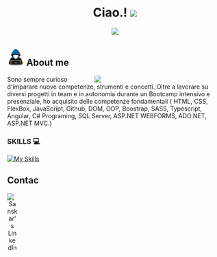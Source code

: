 

<h1 align="center"><b> Ciao.! </b><img src="https://media.giphy.com/media/hvRJCLFzcasrR4ia7z/giphy.gif" width="35"></h1>

<p align="center">
  <a href="https://github.com/DenverCoder1/readme-typing-svg"><img src="https://readme-typing-svg.herokuapp.com?font=Time+New+Roman&color=cyan&size=25&center=true&vCenter=true&width=600&height=100&lines=Sono+Anthony+Villacis;Junior+Full+Stack+web+Developer..&hearts;"></a>
</p>



<!--About Me-->

## <picture><img src = "https://github.com/0xAbdulKhalid/0xAbdulKhalid/raw/main/assets/mdImages/about_me.gif" width = 40px></picture> About me

<picture> <img align="right" src="https://media.giphy.com/media/SWoSkN6DxTszqIKEqv/giphy.gif" width = 300px></picture>



Sono sempre curioso d'imparare nuove competenze, strumenti e concetti. Oltre a lavorare su diversi progetti in team e in autonomia durante un Bootcamp intensivo e presenziale, ho acquisito delle competenze fondamentali 
( HTML, CSS, FlexBox, JavaScript, Github, DOM, OOP, Boostrap, SASS, Typescript, Angular, C# Programing, SQL Server, ASP.NET WEBFORMS, ADO.NET, ASP.NET MVC.)

### SKILLS 💻 


[![My Skills](https://skillicons.dev/icons?i=html,css,bootstrap,javascript,github,sass,typescript,angular,c#&perline=9)](https://skillicons.dev)

## Contac
 <p align="center">
<a href="[https://www.linkedin.com/in/sanskar-jaiswal-102b661a3/](https://www.linkedin.com/in/anthony-villacis-83a053202/)">
  <img align="left" alt="Sanskar's LinkedIn" width="24px" src="https://img.icons8.com/nolan/96/linkedin.png" />
</a>

<!--
<a href="https://www.instagram.com/j.sanskarr/">
  <img align="left" alt="Sanskar's Instagram" width="24px" src="https://img.icons8.com/nolan/96/instagram-new.png" />
</a>
<a href="https://twitter.com/TitanWithKagune">
  <img align="left" alt="Sanskar's Twitter" width="24px" src="https://img.icons8.com/nolan/96/twitter.png" />
</a>
-->

</p>

<!--
- 🔭 I’m currently working on ...
- 🌱 I’m currently learning ...
- 👯 I’m looking to collaborate on ...
- 🤔 I’m looking for help with ...
- 💬 Ask me about ...
- 📫 How to reach me: ...
- 😄 Pronouns: ...
- ⚡ Fun fact: ...
-->

